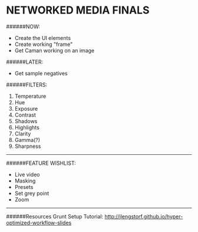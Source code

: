 NETWORKED MEDIA FINALS
======================

######NOW: 
- Create the UI elements
- Create working "frame"
- Get Caman working on an image

######LATER: 
- Get sample negatives

######FILTERS:
1. Temperature
2. Hue
3. Exposure
4. Contrast
5. Shadows
6. Highlights
7. Clarity
8. Gamma(?)
9. Sharpness


---------------------------------

######FEATURE WISHLIST: 
- Live video 
- Masking
- Presets 
- Set grey point 
- Zoom 

----------------------------------

######Resources
Grunt Setup Tutorial: 
http://jlengstorf.github.io/hyper-optimized-workflow-slides


